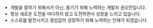 - 개발을 잘하기 위해서가 아닌, 즐기기 위해 노력하는 개발자 권오민입니다.
- 항상 새로운 도전을 마다하지 않고 도전하면서 성장을 느끼고 있습니다.
- 스스로를 발전시키고 끊임없이 성장하기 위해 노력하는 인재가 되겠습니다.